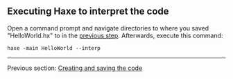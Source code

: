 ##  Executing Haxe to interpret the code

Open a command prompt and navigate directories to where you saved "HelloWorld.hx" to in the [previous step](hello-world-code.md). Afterwards, execute this command:

```haxe
haxe -main HelloWorld --interp
```

---

Previous section: [Creating and saving the code](hello-world-code.md)